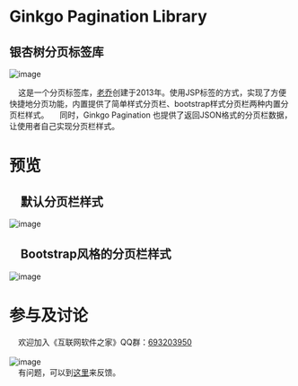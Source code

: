 # Ginkgo Pagination Library
## 银杏树分页标签库
![image](https://raw.githubusercontent.com/georgeworld/georgeworld.github.com/master/ginkgo/pagination/img/GinkgoPagination-logo.png)<br>  

&nbsp;&nbsp;&nbsp;&nbsp;这是一个分页标签库，[老乔](http://www.georgeinfo.com)创建于2013年。使用JSP标签的方式，实现了方便快捷地分页功能，内置提供了简单样式分页栏、bootstrap样式分页栏两种内置分页栏样式。
&nbsp;&nbsp;&nbsp;&nbsp;同时，Ginkgo Pagination 也提供了返回JSON格式的分页栏数据，让使用者自己实现分页栏样式。

# 预览
## &nbsp;&nbsp;&nbsp;&nbsp;默认分页栏样式<br>
![image](https://raw.githubusercontent.com/georgeworld/georgeworld.github.com/master/ginkgo/pagination/img/pagination-bar-default.png)<br>

## &nbsp;&nbsp;&nbsp;&nbsp;Bootstrap风格的分页栏样式<br>
![image](https://raw.githubusercontent.com/georgeworld/georgeworld.github.com/master/ginkgo/pagination/img/pagination-bar-json-bootstrap.png)<br>

# 参与及讨论
  &nbsp;&nbsp;&nbsp;&nbsp;欢迎加入《互联网软件之家》QQ群：[693203950](//shang.qq.com/wpa/qunwpa?idkey=61c4589ea5618ae46d063f94cbd9394de290dd39ef46fca059a4309b8c1d7874)<br>  
  ![image](https://raw.githubusercontent.com/georgeworld/georgeworld.github.com/master/gstudio/res/img/qq_group.png) <br> 
  &nbsp;&nbsp;&nbsp;&nbsp;有问题，可以到[这里](https://github.com/georgeworld/ginkgo-pagination/issues)来反馈。
